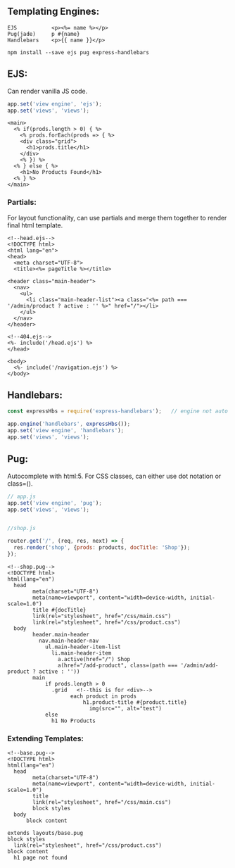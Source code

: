 ## Templating Engines:
```
EJS           <p><%= name %></p>
Pug(jade)     p #{name}
Handlebars    <p>{{ name }}</p>

npm install --save ejs pug express-handlebars
```
## EJS:
Can render vanilla JS code.
```javascript
app.set('view engine', 'ejs');
app.set('views', 'views');
```
```ejs
<main>
  <% if(prods.length > 0) { %>
    <% prods.forEach(prods => { %>
    <div class="grid">
      <h1>prods.title</h1>
    </div>
    <% }) %>
  <% } else { %>
    <h1>No Products Found</h1>
  <% } %>
</main>
```

### Partials:
For layout functionality, can use partials and merge them together to render final html template. 
```ejs
<!--head.ejs-->
<!DOCTYPE html>
<html lang="en">
<head>
  <meta charset="UTF-8">
  <title><%= pageTitle %></title>
```
```ejs
<header class="main-header">
  <nav>
    <ul>
      <li class="main-header-list"><a class="<%= path === '/admin/product ? active : '' %>" href="/"></li>
    </ul>
  </nav>
</header>
```

```ejs
<!--404.ejs-->
<%- include('/head.ejs') %>
</head>

<body>
  <%- include('/navigation.ejs') %>
</body>
```

## Handlebars:
```javascript
const expressHbs = require('express-handlebars');   // engine not auto installed by express

app.engine('handlebars', expressHbs());
app.set('view engine', 'handlebars');
app.set('views', 'views');
```

## Pug:
Autocomplete with html:5. For CSS classes, can either use dot notation or class=().

```javascript
// app.js
app.set('view engine', 'pug');
app.set('views', 'views');


//shop.js

router.get('/', (req, res, next) => {
  res.render('shop', {prods: products, docTitle: 'Shop'});
});
```

```pug
<!--shop.pug-->
<!DOCTYPE html>
html(lang="en")
  head
        meta(charset="UTF-8")
        meta(name=viewport", content="width=device-width, initial-scale=1.0")
        title #{docTitle}
        link(rel="stylesheet", href="/css/main.css")
        link(rel="stylesheet", href="/css/product.css")
  body
        header.main-header
          nav.main-header-nav
            ul.main-header-item-list
              li.main-header-item
                a.active(href="/") Shop
                a(href="/add-product", class=(path === '/admin/add-product ? active : ''))
        main
            if prods.length > 0
              .grid   <!--this is for <div>-->
                    each product in prods
                        h1.product-title #{product.title}
                          img(src="", alt="test")
            else
              h1 No Products
```

### Extending Templates:
```pug
<!--base.pug-->
<!DOCTYPE html>
html(lang="en")
  head
        meta(charset="UTF-8")
        meta(name=viewport", content="width=device-width, initial-scale=1.0")
        title 
        link(rel="stylesheet", href="/css/main.css")
        block styles
  body
      block content
```
```pug
extends layouts/base.pug
block styles
  link(rel="stylesheet", href="/css/product.css")
block content
  h1 page not found
```
